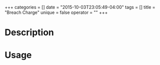 +++
categories = []
date = "2015-10-03T23:05:49-04:00"
tags = []
title = "Breach Charge"
unique = false
operator = ""
+++

# Description



# Usage
